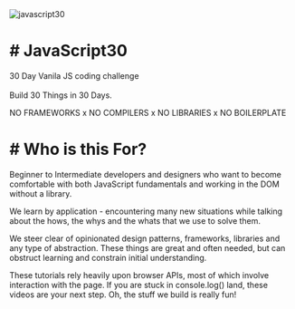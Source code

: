<img src="https://camo.githubusercontent.com/07ca65497065dd926bd889c53b7b7652f8ef3cbc4320739cf7ebed3c4d34cb2d/68747470733a2f2f6a61766173637269707433302e636f6d2f696d616765732f4a53332d736f6369616c2d73686172652e706e67" alt="javascript30" />
<h1># JavaScript30</h1>
<p>
  30 Day Vanila JS coding challenge<br><br>
  Build 30 Things in 30 Days.
</p>
<p>NO FRAMEWORKS x NO COMPILERS x NO LIBRARIES x NO BOILERPLATE</p>
<h1># Who is this For?</h1>
<p>
  Beginner to Intermediate developers and designers who want to become comfortable with both JavaScript fundamentals and working in the DOM without a library.
</p>
<p>
  We learn by application - encountering many new situations while talking about the hows, the whys and the whats that we use to solve them.
  
  We steer clear of opinionated design patterns, frameworks, libraries and any type of abstraction. These things are great and often needed, but can obstruct learning and constrain initial understanding.

These tutorials rely heavily upon browser APIs, most of which involve interaction with the page. If you are stuck in console.log() land, these videos are your next step. Oh, the stuff we build is really fun!
</p>

